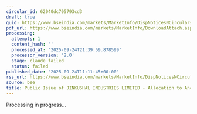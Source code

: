 ```yaml
---
circular_id: 62040dc705793cd3
draft: true
guid: https://www.bseindia.com/markets/MarketInfo/DispNoticesNCirculars.aspx?Noticeid={2A00555E-760B-4C38-AD0C-1D0C6C1BBFD2}&noticeno=20250924-17&dt=09/24/2025&icount=17&totcount=75&flag=0
pdf_url: https://www.bseindia.com/markets/MarketInfo/DownloadAttach.aspx?id=20250924-17&attachedId=0b08e5d3-2430-45ac-80cc-a939dd04d616
processing:
  attempts: 1
  content_hash: ''
  processed_at: '2025-09-24T21:39:59.878599'
  processor_version: '2.0'
  stage: claude_failed
  status: failed
published_date: '2025-09-24T11:11:45+00:00'
rss_url: https://www.bseindia.com/markets/MarketInfo/DispNoticesNCirculars.aspx?Noticeid={2A00555E-760B-4C38-AD0C-1D0C6C1BBFD2}&noticeno=20250924-17&dt=09/24/2025&icount=17&totcount=75&flag=0
source: bse
title: Public Issue of JINKUSHAL INDUSTRIES LIMITED - Allocation to Anchor Investors
---
```


Processing in progress...